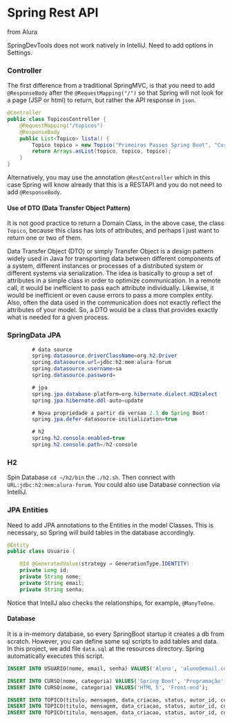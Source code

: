 # Spring Rest API
from Alura

SpringDevTools does not work natively in IntelliJ. Need to add options in Settings.

### Controller
The first difference from a traditional SpringMVC, is that you need to add `@ResponseBody` after the `@RequestMapping("/")` so that Spring will not look for a page (JSP or html) to return, but rather the API response in `json`.
```java
@Controller
public class TopicosController {
    @RequestMapping("/topicos")
    @ResponseBody
    public List<Topico> lista() {
        Topico topico = new Topico("Primeiros Passos Spring Boot", "Curso introdutorio de Spring", new Curso("Spring101", "Java"));
        return Arrays.asList(topico, topico, topico);
    }
}
```
Alternatively, you may use the annotation `@RestController` which in this case Spring will know already that this is a RESTAPI and you do not need to add `@ResponseBody`.

#### Use of DTO (Data Transfer Object Pattern)
It is not good practice to return a Domain Class, in the above case, the class `Topico`, because this class has lots of attributes, and perhaps I just want to return one or two of them.

Data Transfer Object (DTO) or simply Transfer Object is a design pattern widely used in Java for transporting data between different components of a system, different instances or processes of a distributed system or different systems via serialization.
The idea is basically to group a set of attributes in a simple class in order to optimize communication.
In a remote call, it would be inefficient to pass each attribute individually. Likewise, it would be inefficient or even cause errors to pass a more complex entity.
Also, often the data used in the communication does not exactly reflect the attributes of your model. So, a DTO would be a class that provides exactly what is needed for a given process.

### SpringData JPA

```java
        # data source
        spring.datasource.driverClassName=org.h2.Driver
        spring.datasource.url=jdbc:h2:mem:alura-forum
        spring.datasource.username=sa
        spring.datasource.password=

        # jpa
        spring.jpa.database-platform=org.hibernate.dialect.H2Dialect
        spring.jpa.hibernate.ddl-auto=update

        # Nova propriedade a partir da versao 2.5 do Spring Boot:
        spring.jpa.defer-datasource-initialization=true

        # h2
        spring.h2.console.enabled=true
        spring.h2.console.path=/h2-console
```

### H2

Spin Database `cd ~/h2/bin` the `./h2.sh`.
Then connect with `URL:jdbc:h2:mem:alura-forum`. You could also use Database connection via IntelliJ.

### JPA Entities

Need to add JPA annotations to the Entities in the model Classes.
This is necessary, so Spring will build tables in the database accordingly.

```java
@Entity
public class Usuario {

    @Id @GeneratedValue(strategy = GenerationType.IDENTITY)
	private Long id;
	private String nome;
	private String email;
	private String senha;
```
Notice that IntellJ also checks the relationships, for example, `@ManyToOne`.

#### Database
It is a in-memory database, so every SpringBoot startup it creates a db from scratch. However, you can define some sql scripts to add tables and data.
In this project, we add file `data.sql` at the resources directory. Spring automatically executes this script.

```sql
INSERT INTO USUARIO(nome, email, senha) VALUES('Aluno', 'aluno@email.com', '123456');

INSERT INTO CURSO(nome, categoria) VALUES('Spring Boot', 'Programação');
INSERT INTO CURSO(nome, categoria) VALUES('HTML 5', 'Front-end');

INSERT INTO TOPICO(titulo, mensagem, data_criacao, status, autor_id, curso_id) VALUES('Dúvida', 'Erro ao criar projeto', '2019-05-05 18:00:00', 'NAO_RESPONDIDO', 1, 1);
INSERT INTO TOPICO(titulo, mensagem, data_criacao, status, autor_id, curso_id) VALUES('Dúvida 2', 'Projeto não compila', '2019-05-05 19:00:00', 'NAO_RESPONDIDO', 1, 1);
INSERT INTO TOPICO(titulo, mensagem, data_criacao, status, autor_id, curso_id) VALUES('Dúvida 3', 'Tag HTML', '2019-05-05 20:00:00', 'NAO_RESPONDIDO', 1, 2);
```